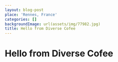 ```yaml
---
layout: blog-post
place: 'Rennes, France'
categories: []
backgroundImage: url(assets/img/77982.jpg)
title: Hello from Diverse Cofee
---
```


# Hello from Diverse Cofee

